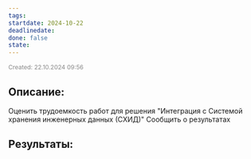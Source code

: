 ```yaml
---
tags: 
startdate: 2024-10-22
deadlinedate: 
done: false
state:
---
```

<span style="font-size:12px; color:#888888;">Created: 22.10.2024 09:56</span>

## Описание:
 Оценить трудоемкость работ для решения "Интеграция с Системой хранения инженерных данных (СХИД)"
Сообщить о результатах 

## Результаты:


